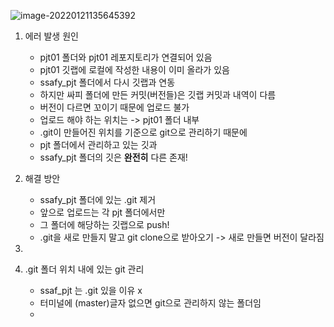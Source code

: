 ![image-20220121135645392](C:\Users\장지선\AppData\Roaming\Typora\typora-user-images\image-20220121135645392.png)



1. 에러 발생 원인
   - pjt01 폴더와 pjt01 레포지토리가 연결되어 있음
   - pjt01 깃랩에 로컬에 작성한 내용이 이미 올라가 있음
   - ssafy_pjt 폴더에서 다시 깃랩과 연동
   - 하지만 싸피 폴더에 만든 커밋(버전들)은 깃랩 커밋과 내역이 다름
   - 버전이 다르면 꼬이기 때문에 업로드 불가
   - 업로드 해야 하는 위치는 -> pjt01 폴더 내부
   - .git이 만들어진 위치를 기준으로 git으로 관리하기 때문에
   - pjt 폴더에서 관리하고 있는 깃과
   - ssafy_pjt 폴더의 깃은 **완전히** 다른 존재!
2. 해결 방안
   - ssafy_pjt 폴더에 있는 .git 제거
   - 앞으로 업로드는 각 pjt 폴더에서만
   - 그 폴더에 해당하는 깃랩으로 push!
   - .git을 새로 만들지 말고 git clone으로 받아오기 -> 새로 만들면 버전이 달라짐





3. 
4. .git 폴더 위치 내에 있는 git 관리
   - ssaf_pjt 는 .git 있을 이유  x
   - 터미널에 (master)글자 없으면 git으로 관리하지 않는 폴더임
   - 